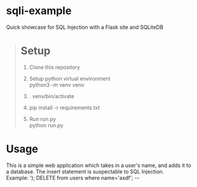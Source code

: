 # sqli-example
Quick showcase for SQL Injection with a Flask site and SQLiteDB

># Setup
>1. Clone this repository
>   
>2. Setup python virtual environment  
python3 -m venv venv
>  
>3. . venv/bin/activate
>  
>4. pip install -r requirements.txt
>
>5. Run run.py  
python run.py
  
# Usage
This is a simple web application which takes in a user's name, and adds it to a database. The insert statement is suspectable to SQL Injection.  
Example: '); DELETE from users where name='asdf'; --
